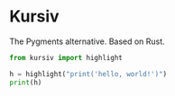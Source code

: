 # Kursiv

The Pygments alternative. Based on Rust.

```python
from kursiv import highlight

h = highlight("print('hello, world!')")
print(h)
```
